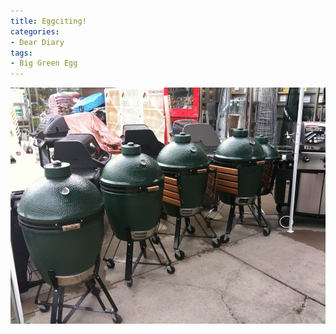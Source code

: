```yaml
---
title: Eggciting!
categories:
- Dear Diary
tags:
- Big Green Egg
---
```


![](/assets/posts/2010/eggciting.jpg)
